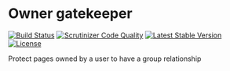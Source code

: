 Owner gatekeeper
================

[![Build Status](https://scrutinizer-ci.com/g/ColdTrick/owner_gatekeeper/badges/build.png?b=master)](https://scrutinizer-ci.com/g/ColdTrick/owner_gatekeeper/build-status/master)
[![Scrutinizer Code Quality](https://scrutinizer-ci.com/g/ColdTrick/owner_gatekeeper/badges/quality-score.png?b=master)](https://scrutinizer-ci.com/g/ColdTrick/owner_gatekeeper/?branch=master)
[![Latest Stable Version](https://poser.pugx.org/coldtrick/owner_gatekeeper/v/stable.svg)](https://packagist.org/packages/coldtrick/owner_gatekeeper)
[![License](https://poser.pugx.org/coldtrick/owner_gatekeeper/license.svg)](https://packagist.org/packages/coldtrick/owner_gatekeeper)

Protect pages owned by a user to have a group relationship
